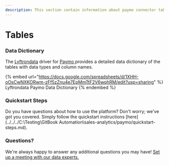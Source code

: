 ```yaml
---
description: This section contain information about paymo connector tables information
---
```


# Tables

### Data Dictionary

The [Lyftrondata](https://www.lyftrondata.com/) driver for [Paymo](https://www.lyftrondata.com/integration/sales-analytics/paymo//)[ ](https://www.lyftrondata.com/integration/paymo/)provides a detailed data dictionary of the tables with data types and column names.

{% embed url="https://docs.google.com/spreadsheets/d/1XHH-oOsCwNXKORwm-zFf5zZnu4e7EpMmTtF2V6wqhRM/edit?usp=sharing" %}
Lyftrondata Paymo Data Dictionary
{% endembed %}

### Quickstart Steps

Do you have questions about how to use the platform? Don't worry; we've got you covered. Simply follow the quickstart instructions [here](../../../C:\Testing\GitBook Automation\sales-analytics/paymo/quickstart-steps.md).

### Questions? <a href="#questions" id="questions"></a>

We're always happy to answer any additional questions you may have! [Set up a meeting with our data experts.](https://www.lyftrondata.com/book-a-meeting/)

